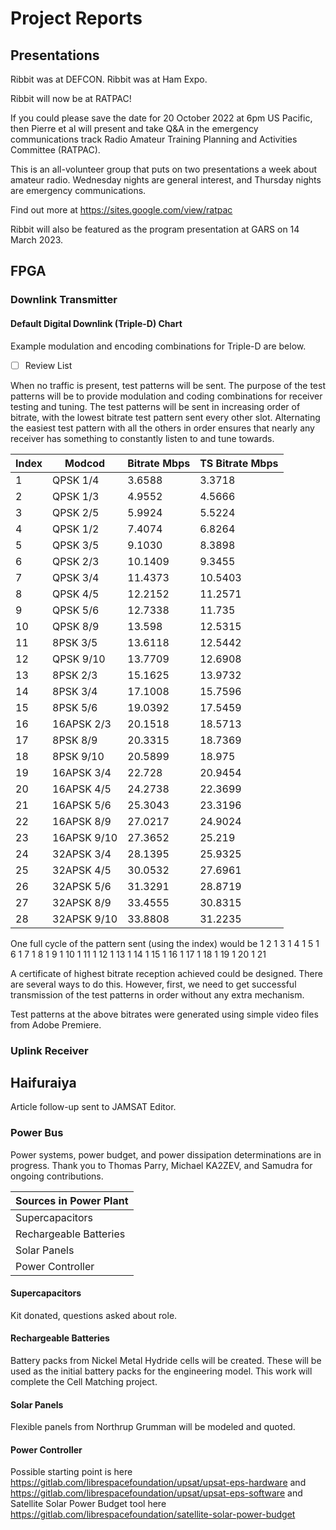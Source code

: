 # Project Reports

## Presentations

Ribbit was at DEFCON. Ribbit was at Ham Expo. 

Ribbit will now be at RATPAC!

If you could please save the date for 20 October 2022 at 6pm US Pacific, then Pierre et al will present and take Q&A in the emergency communications track Radio Amateur Training Planning and Activities Committee (RATPAC). 

This is an all-volunteer group that puts on two presentations a week about amateur radio. Wednesday nights are general interest, and Thursday nights are emergency communications. 

Find out more at https://sites.google.com/view/ratpac

Ribbit will also be featured as the program presentation at GARS on 14 March 2023. 

## FPGA 

### Downlink Transmitter

#### Default Digital Downlink (Triple-D) Chart

Example modulation and encoding combinations for Triple-D are below. 

- [ ] Review List

When no traffic is present, test patterns will be sent. The purpose of the test patterns will be to provide modulation and coding combinations for receiver testing and tuning. The test patterns will be sent in increasing order of bitrate, with the lowest bitrate test pattern sent every other slot. Alternating the easiest test pattern with all the others in order ensures that nearly any receiver has something to constantly listen to and tune towards. 

| Index | Modcod | Bitrate Mbps | TS Bitrate Mbps |
|---|--------|----------|--------|
|1| QPSK 1/4 | 3.6588 | 3.3718 |
|2| QPSK 1/3 | 4.9552 | 4.5666 |
|3| QPSK 2/5 | 5.9924 | 5.5224 |
|4| QPSK 1/2 | 7.4074 | 6.8264 |
|5| QPSK 3/5 | 9.1030 | 8.3898 |
|6| QPSK 2/3 | 10.1409 | 9.3455 |
|7| QPSK 3/4 |11.4373 | 10.5403 |
|8| QPSK 4/5 | 12.2152 | 11.2571 |
|9| QPSK 5/6 | 12.7338 | 11.735 |
|10| QPSK 8/9 | 13.598 | 12.5315 |
|11| 8PSK 3/5 | 13.6118 | 12.5442 |
|12| QPSK 9/10 | 13.7709 | 12.6908 | 
|13| 8PSK 2/3 | 15.1625 | 13.9732 | 
|14| 8PSK 3/4 | 17.1008 | 15.7596 |
|15| 8PSK 5/6 | 19.0392 | 17.5459 |
|16| 16APSK 2/3 | 20.1518 | 18.5713 |
|17| 8PSK 8/9 | 20.3315 | 18.7369 |
|18| 8PSK 9/10 | 20.5899 | 18.975 |
|19| 16APSK 3/4 | 22.728 | 20.9454 |
|20| 16APSK 4/5 | 24.2738 | 22.3699 |
|21| 16APSK 5/6 | 25.3043 | 23.3196 |
|22| 16APSK 8/9 | 27.0217 | 24.9024 |
|23| 16APSK 9/10 | 27.3652 | 25.219 |
|24| 32APSK 3/4 | 28.1395 | 25.9325 |
|25| 32APSK 4/5 | 30.0532 | 27.6961 |
|26| 32APSK 5/6 | 31.3291 | 28.8719 |
|27| 32APSK 8/9 | 33.4555 | 30.8315 | 
|28| 32APSK 9/10 | 33.8808 | 31.2235 |

One full cycle of the pattern sent (using the index) would be 1 2 1 3 1 4 1 5 1 6 1 7 1 8 1 9 1 10 1 11 1 12 1 13 1 14 1 15 1 16 1 17 1 18 1 19 1 20 1 21

A certificate of highest bitrate reception achieved could be designed. There are several ways to do this. However, first, we need to get successful transmission of the test patterns in order without any extra mechanism. 

Test patterns at the above bitrates were generated using simple video files from Adobe Premiere. 


### Uplink Receiver


## Haifuraiya

Article follow-up sent to JAMSAT Editor. 

### Power Bus

Power systems, power budget, and power dissipation determinations are in progress. Thank you to Thomas Parry, Michael KA2ZEV, and Samudra for ongoing contributions.

| Sources in Power Plant | 
| ---------------------- |
| Supercapacitors        | 
| Rechargeable Batteries | 
| Solar Panels           | 
| Power Controller       |

#### Supercapacitors

Kit donated, questions asked about role. 

#### Rechargeable Batteries

Battery packs from Nickel Metal Hydride cells will be created. These will be used as the initial battery packs for the engineering model. This work will complete the Cell Matching project. 

#### Solar Panels

Flexible panels from Northrup Grumman will be modeled and quoted.

#### Power Controller

Possible starting point is here https://gitlab.com/librespacefoundation/upsat/upsat-eps-hardware and https://gitlab.com/librespacefoundation/upsat/upsat-eps-software and Satellite Solar Power Budget tool here https://gitlab.com/librespacefoundation/satellite-solar-power-budget
